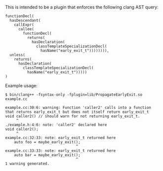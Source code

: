 This is intended to be a plugin that enforces the following clang AST query:
```
functionDecl(
  hasDescendant(
    callExpr(
      callee(
        functionDecl(
          returns(
            hasDeclaration(
              classTemplateSpecializationDecl(
                hasName("early_exit_t")))))))),
  unless(
    returns(
      hasDeclaration(
        classTemplateSpecializationDecl(
          hasName("early_exit_t")))))
)
```

Example usage:

`$ bin/clang++ -fsyntax-only -fplugin=lib/PropagateEarlyExit.so example.cc`

```
example.cc:30:6: warning: Function 'caller2' calls into a function that returns early_exit_t but does not itself return early_exit_t
void caller2() // should warn for not returning early_exit_t.
     ^
./example.h:4:6: note: 'caller2' declared here
void caller2();
     ^
example.cc:32:33: note: early_exit_t returned here
    auto foo = maybe_early_exit();
                                ^
example.cc:33:33: note: early_exit_t returned here
    auto bar = maybe_early_exit();
                                ^
1 warning generated.
```
